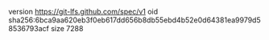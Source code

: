 version https://git-lfs.github.com/spec/v1
oid sha256:6bca9aa620eb3f0eb617dd656b8db55ebd4b52e0d64381ea9979d58536793acf
size 7288

